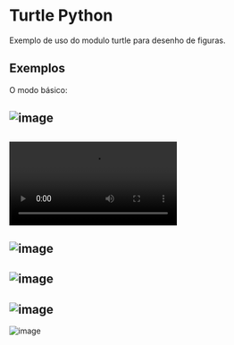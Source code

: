 # Turtle Python

Exemplo de uso do modulo turtle para desenho de figuras.

## Exemplos

O modo básico:

![image](https://user-images.githubusercontent.com/533266/208299881-0293a7d8-8e30-4f0e-821d-d6401df5e446.png)
----
![video](https://user-images.githubusercontent.com/533266/208299659-e967adaa-8582-42c9-a885-e9f028a8ed2b.mp4)
----
![image](https://user-images.githubusercontent.com/533266/208299690-afd31e18-059d-42f1-a3ef-03620f121826.jpg)
----
![image](https://user-images.githubusercontent.com/533266/208299797-02a3a247-0506-4e0b-831d-bda8dab2461e.png)
----
![image](https://user-images.githubusercontent.com/533266/208299863-b2c6b6ec-f655-45e3-9825-e0b65ce950a3.png)
----
![image](https://user-images.githubusercontent.com/533266/208304375-bca5f71e-9734-48ea-b002-fef96dabef14.png)
